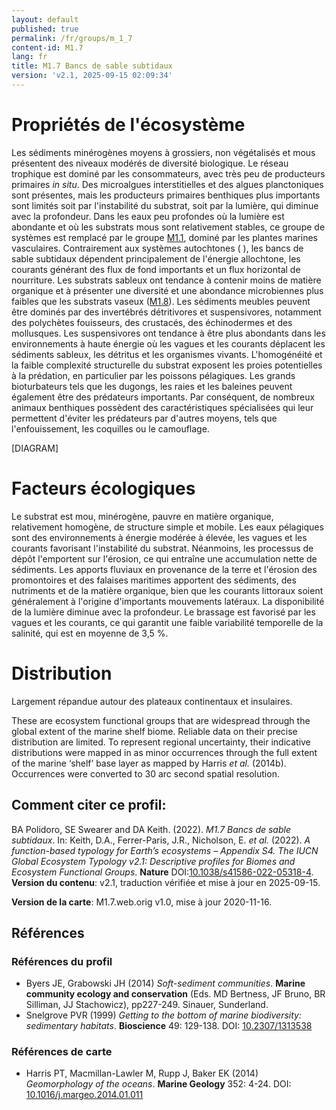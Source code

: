 ```yaml
---
layout: default
published: true
permalink: /fr/groups/m_1_7
content-id: M1.7
lang: fr
title: M1.7 Bancs de sable subtidaux
version: 'v2.1, 2025-09-15 02:09:34'
---
```




# Propriétés de l'écosystème
 
Les sédiments minérogènes moyens à grossiers, non végétalisés et mous
présentent des niveaux modérés de diversité biologique. Le réseau
trophique est dominé par les consommateurs, avec très peu de producteurs
primaires _in situ_. Des microalgues interstitielles et des algues
planctoniques sont présentes, mais les producteurs primaires benthiques
plus importants sont limités soit par l\'instabilité du substrat, soit
par la lumière, qui diminue avec la profondeur. Dans les eaux peu
profondes où la lumière est abondante et où les substrats mous sont
relativement stables, ce groupe de systèmes est remplacé par le groupe
[M1.1](/explore/groups/M1.1), dominé par les plantes marines vasculaires. Contrairement aux
systèmes autochtones ( ), les bancs de sable subtidaux dépendent
principalement de l\'énergie allochtone, les courants générant des flux
de fond importants et un flux horizontal de nourriture. Les substrats
sableux ont tendance à contenir moins de matière organique et à
présenter une diversité et une abondance microbiennes plus faibles que
les substrats vaseux ([M1.8](/explore/groups/M1.8)). Les sédiments meubles peuvent être dominés
par des invertébrés détritivores et suspensivores, notamment des
polychètes fouisseurs, des crustacés, des échinodermes et des
mollusques. Les suspensivores ont tendance à être plus abondants dans
les environnements à haute énergie où les vagues et les courants
déplacent les sédiments sableux, les détritus et les organismes vivants.
L\'homogénéité et la faible complexité structurelle du substrat exposent
les proies potentielles à la prédation, en particulier par les poissons
pélagiques. Les grands bioturbateurs tels que les dugongs, les raies et
les baleines peuvent également être des prédateurs importants. Par
conséquent, de nombreux animaux benthiques possèdent des
caractéristiques spécialisées qui leur permettent d\'éviter les
prédateurs par d\'autres moyens, tels que l\'enfouissement, les
coquilles ou le camouflage.

[DIAGRAM]

# Facteurs écologiques
 
Le substrat est mou, minérogène, pauvre en matière organique,
relativement homogène, de structure simple et mobile. Les eaux
pélagiques sont des environnements à énergie modérée à élevée, les
vagues et les courants favorisant l\'instabilité du substrat. Néanmoins,
les processus de dépôt l\'emportent sur l\'érosion, ce qui entraîne une
accumulation nette de sédiments. Les apports fluviaux en provenance de
la terre et l\'érosion des promontoires et des falaises maritimes
apportent des sédiments, des nutriments et de la matière organique, bien
que les courants littoraux soient généralement à l\'origine
d\'importants mouvements latéraux. La disponibilité de la lumière
diminue avec la profondeur. Le brassage est favorisé par les vagues et
les courants, ce qui garantit une faible variabilité temporelle de la
salinité, qui est en moyenne de 3,5 %.
 
# Distribution
 
Largement répandue autour des plateaux continentaux et insulaires.

These are ecosystem functional groups that are widespread through the global extent of the marine shelf biome. Reliable data on their precise distribution are limited. To represent regional uncertainty, their indicative distributions were mapped in as minor occurrences through the full extent of the marine ‘shelf’ base layer as mapped by Harris _et al._ (2014b). Occurrences were converted to 30 arc second spatial resolution.

## Comment citer ce profil:

BA Polidoro, SE Swearer and DA Keith. (2022). *M1.7 Bancs de sable subtidaux*. In: Keith, D.A., Ferrer-Paris, J.R., Nicholson, E. *et al.* (2022). *A function-based typology for Earth’s ecosystems – Appendix S4. The IUCN Global Ecosystem Typology v2.1: Descriptive profiles for Biomes and Ecosystem Functional Groups*. **Nature** DOI:[10.1038/s41586-022-05318-4](https://doi.org/10.1038/s41586-022-05318-4).
**Version du contenu**: v2.1, traduction vérifiée et mise à jour en 2025-09-15.

**Version de la carte**: M1.7.web.orig v1.0, mise à jour 2020-11-16.

## Références

### Références du profil

* Byers JE, Grabowski JH  (2014) *Soft-sediment communities*. **Marine community ecology and conservation** (Eds. MD Bertness, JF Bruno, BR Silliman, JJ Stachowicz), pp227-249. Sinauer, Sunderland.
* Snelgrove PVR  (1999) *Getting to the bottom of marine biodiversity: sedimentary habitats*. **Bioscience** 49: 129-138. DOI: [10.2307/1313538](http://doi.org/10.2307/1313538)

### Références de carte
* Harris PT, Macmillan-Lawler M, Rupp J, Baker EK  (2014) *Geomorphology of the oceans*. **Marine Geology** 352: 4-24. DOI: [10.1016/j.margeo.2014.01.011](http://doi.org/10.1016/j.margeo.2014.01.011)

